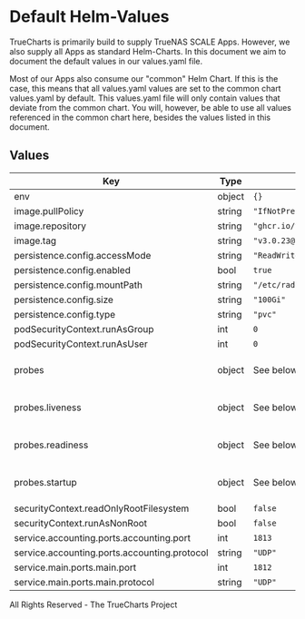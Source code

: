 # Default Helm-Values

TrueCharts is primarily build to supply TrueNAS SCALE Apps.
However, we also supply all Apps as standard Helm-Charts. In this document we aim to document the default values in our values.yaml file.

Most of our Apps also consume our "common" Helm Chart.
If this is the case, this means that all values.yaml values are set to the common chart values.yaml by default. This values.yaml file will only contain values that deviate from the common chart.
You will, however, be able to use all values referenced in the common chart here, besides the values listed in this document.

## Values

| Key | Type | Default | Description |
|-----|------|---------|-------------|
| env | object | `{}` |  |
| image.pullPolicy | string | `"IfNotPresent"` |  |
| image.repository | string | `"ghcr.io/truecharts/freeradius"` |  |
| image.tag | string | `"v3.0.23@sha256:21454da0a4f4950dd9b97e82de5b56556fdf2bf38f60ae427852b74a2622c972"` |  |
| persistence.config.accessMode | string | `"ReadWriteOnce"` |  |
| persistence.config.enabled | bool | `true` |  |
| persistence.config.mountPath | string | `"/etc/raddb"` |  |
| persistence.config.size | string | `"100Gi"` |  |
| persistence.config.type | string | `"pvc"` |  |
| podSecurityContext.runAsGroup | int | `0` |  |
| podSecurityContext.runAsUser | int | `0` |  |
| probes | object | See below | Probe configuration -- [[ref]](https://kubernetes.io/docs/tasks/configure-pod-container/configure-liveness-readiness-startup-probes/) |
| probes.liveness | object | See below | Liveness probe configuration |
| probes.readiness | object | See below | Redainess probe configuration |
| probes.startup | object | See below | Startup probe configuration |
| securityContext.readOnlyRootFilesystem | bool | `false` |  |
| securityContext.runAsNonRoot | bool | `false` |  |
| service.accounting.ports.accounting.port | int | `1813` |  |
| service.accounting.ports.accounting.protocol | string | `"UDP"` |  |
| service.main.ports.main.port | int | `1812` |  |
| service.main.ports.main.protocol | string | `"UDP"` |  |

All Rights Reserved - The TrueCharts Project
